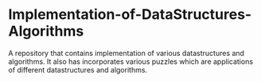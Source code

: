# Implementation-of-DataStructures-Algorithms
A repository that contains implementation of various datastructures and algorithms. It also has incorporates various puzzles which are applications of different datastructures and algorithms.
